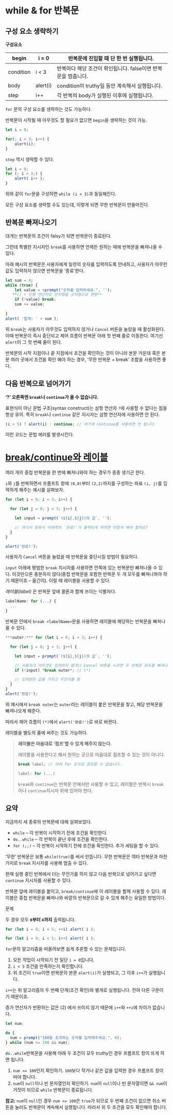 # while & for 반복문

## 구성 요소 생략하기

**구성요소**

| begin     | i = 0    | 반복문에 진입할 때 단 한 번 실행됩니다.                      |
| --------- | -------- | ------------------------------------------------------------ |
| condition | i < 3    | 반복마다 해당 조건이 확인됩니다. false이면 반복문을 멈춥니다. |
| body      | alert(i) | condition이 truthy일 동안 계속해서 실행됩니다.               |
| step      | i++      | 각 반복의 body가 실행된 이후에 실행됩니다.                   |

`for` 문의 구성 요소를 생략하는 것도 가능하다.

반복문이 시작될 때 아무것도 할 필요가 없으면 `begin`을 생략하는 것이 가능.

```jsx
let i = 0; 

for(; i < 3; i++) {
	alert(i);
}
```

`step` 역시 생략할 수 있다.

```jsx
let i = 0;
for (; i < 3;) {
	alert( i++ );
}
```

위와 같이 `for`문을 구성하면 `while (i < 3)`과 동일해진다.

모든 구성 요소를 생략할 수도 있는데, 이렇게 되면 무한 반복문이 만들어진다.

## 반복문 빠져나오기

대개는 반복문의 조건이 falsy가 되면 반복문이 종료된다.

그런데 특별한 지시자인 `break`를 사용하면 언제든 원하는 때에 반복문을 빠져나올 수 있다.

아래 예시의 반복문은 사용자에게 일련의 숫자를 입력하도록 안내하고, 사용자가 아무런 값도 입력하지 않으면 반복문을 ‘종료’한다.

```jsx
let sum = 0;
while (true) {
	let value = +prompt("숫자를 입력하세요.", ''); 
   **// + 단항 연산자로 문자형을 숫자형으로 변환**
	if (!value) break;
	sum += value;
	
}
alert( '합계: ' + sum );
```

위 `break`는 사용자가 아무것도 입력하지 않거나 `Cancel` 버튼을 눌렀을 때 활성화된다. 이때 반복문이 즉시 중단되고 제어 흐름이 반복문 아래 첫 번째 줄로 이동한다. 여기선 `alert`이 그 첫 번째 줄이 된다.

반복문의 시작 지점이나 끝 지점에서 조건을 확인하는 것이 아니라 본문 가운데 혹은 본문 여러 곳에서 조건을 확인 해야 하는 경우, ‘무한 반복문 + break’ 조합을 사용하면 좋다.

## 다음 반복으로 넘어가기

**‘?’ 오른쪽엔 `break`나 `continue`가 올 수 없습니다.**

표현식이 아닌 문법 구조(syntax construct)는 삼항 연산자 `?`에 사용할 수 없다는 점을 항상 유의. 특히 `break`나 `continue` 같은 지시자는 삼항 연산자에 사용하면 안 된다.

```jsx
(i > 5) ? alert(i) : continue; // 여기에 continue를 사용하면 안 됩니다.
```

이런 코드는 문법 에러를 발생시킨다.

# [break/continue와 레이블](https://ko.javascript.info/while-for#ref-1761)

여러 개의 중첩 반복문을 한 번에 빠져나와야 하는 경우가 종종 생기곤 한다.

`i`와 `j`를 반복하면서 프롬프트 창에 `(0,0)`부터 `(2,2)`까지를 구성하는 좌표 `(i, j)`를 입력하게 해주는 예시를 살펴보자.

```jsx
for (let i = 0; i < 3; i++) {

  for (let j = 0; j < 3; j++) {

    let input = prompt(`(${i},${j})의 값`, '');

    // 여기서 멈춰서 아래쪽의 `완료!`가 출력되게 하려면 어떻게 해야 할까요?
  }
}

alert('완료!');
```

사용자가 `Cancel` 버튼을 눌렀을 때 반복문을 중단시킬 방법이 필요하다.

`input` 아래에 평범한 `break` 지시자를 사용하면 안쪽에 있는 반복문만 빠져나올 수 있다. 이것만으론 충분하지 않다(중첩 반복문을 포함한 반복문 두 개 모두를 빠져나와야 하기 때문이죠 – 옮긴이). 이럴 때 레이블을 사용할 수 있다.

*레이블(label)* 은 반복문 앞에 콜론과 함께 쓰이는 식별자다.

```jsx
labelName: for (...) {
  ...
}
```

반복문 안에서 `break <labelName>`문을 사용하면 레이블에 해당하는 반복문을 빠져나올 수 있다.

```jsx
***outer:*** for (let i = 0; i < 3; i++) {

  for (let j = 0; j < 3; j++) {

    let input = prompt(`(${i},${j})의 값`, '');

    // 사용자가 아무것도 입력하지 않거나 Cancel 버튼을 누르면 두 반복문 모두를 빠져나옵니다.
    if (!input) *break outer*; // (*)

    // 입력받은 값을 가지고 무언가를 함
  }
}
alert('완료!');
```

위 예시에서 `break outer`는 `outer`라는 레이블이 붙은 반복문을 찾고, 해당 반복문을 빠져나오게 해준다.

따라서 제어 흐름이 `(*)`에서 `alert('완료!')`로 바로 바뀐다.

레이블을 별도의 줄에 써주는 것도 가능하다.

> **레이블은 마음대로 ‘점프’할 수 있게 해주지 않는다.**
>
> 레이블을 사용한다고 해서 원하는 곳으로 마음대로 점프할 수 있는 것이 아니다.
>
> ```jsx
> break label; // 아래 for 문으로 점프할 수 없습니다.
> 
> label: for (...)
> ```
>
> `break`와 `continue`는 반복문 안에서만 사용할 수 있고, 레이블은 반복시 `break`이나 `continue`지시자 위에 있어야 한다.

## 요약

지금까지 세 종류의 반복문에 대해 살펴보았다.

- `while` – 각 반복이 시작하기 전에 조건을 확인한다.
- `do..while` – 각 반복이 끝난 후에 조건을 확인한다.
- `for (;;)` – 각 반복이 시작하기 전에 조건을 확인한다. 추가 세팅을 할 수 있다.

‘무한’ 반복문은 보통 `while(true)`를 써서 만듭니다. 무한 반복문은 여타 반복문과 마찬가지로 `break` 지시자를 사용해 멈출 수 있다.

현재 실행 중인 반복에서 더는 무언가를 하지 않고 다음 반복으로 넘어가고 싶다면 `continue` 지시자를 사용할 수 있다.

반복문 앞에 레이블을 붙이고, `break/continue`에 이 레이블을 함께 사용할 수 있다. 레이블은 중첩 반복문을 빠져나와 바깥의 반복문으로 갈 수 있게 해주는 유일한 방법이다.

문제

두 경우 모두 **`0`부터 `4`까지** 출력됩니다.

```jsx
for (let i = 0; i < 5; ++i) alert( i );

for (let i = 0; i < 5; i++) alert( i );
```

`for`문의 알고리즘을 떠올려보면 쉽게 추론할 수 있는 문제입니다.

1. 모든 작업이 시작되기 전 일단 `i = 0`입니다.
2. `i < 5` 조건을 만족하는지 확인합니다.
3. 위 조건이 `true`이면 반복문의 본문 `alert(i)`가 실행되고, 그 이후 `i++`가 실행됩니다.

`i++`는 위 알고리즘의 두 번째 단계(조건 확인)와 별개로 실행됩니다. 전혀 다른 구문이기 때문이죠.

증가 연산자가 반환하는 값은 (2) 에서 쓰이지 않기 때문에 `i++`와 `++i`에 차이가 없습니다.

```jsx
let num;

do {
  num = prompt("100을 초과하는 숫자를 입력해주세요.", 0);
} while (num <= 100 && num);
```

`do..while`반복문을 사용해 아래 두 조건이 모두 truthy인 경우 프롬프트 창이 뜨게 하면 됩니다.

1. `num <= 100`인지 확인하기. `100`보다 작거나 같은 값을 입력한 경우 프롬프트 창이 떠야 합니다.
2. `num`이 `null`이나 빈 문자열인지 확인하기. `num`이 `null`이나 빈 문자열이면 `&& num`이 거짓이 되므로 `while` 반복문이 종료됩니다.

**참고:** `num`이 `null`인 경우 `num <= 100`은 `true`가 되므로 두 번째 조건이 없으면 취소 버튼을 눌러도 반복문이 계속해서 실행됩니다. 따라서 위 두 조건을 모두 확인해야 합니다.